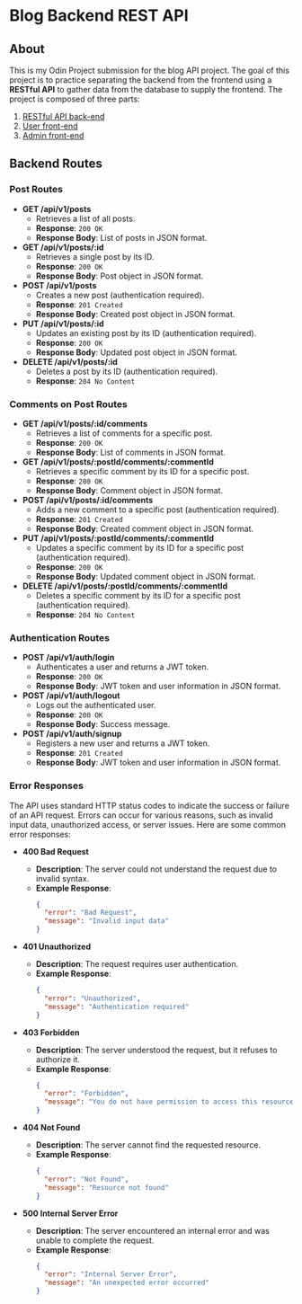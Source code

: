 # Blog Backend REST API

## About

This is my Odin Project submission for the blog API project. The goal of this project is to practice separating the backend from the frontend using a **RESTful API** to gather data from the database to supply the frontend. The project is composed of three parts:

1. [RESTful API back-end](https://github.com/Brent-the-carpenter/blog-backend)
2. [User front-end](https://github.com/Brent-the-carpenter/blog-frontend-user)
3. [Admin front-end](https://github.com/Brent-the-carpenter/blog-frontend-admin)

## Backend Routes

### Post Routes

- **GET /api/v1/posts**
  - Retrieves a list of all posts.
  - **Response**: `200 OK`
  - **Response Body**: List of posts in JSON format.
- **GET /api/v1/posts/:id**
  - Retrieves a single post by its ID.
  - **Response**: `200 OK`
  - **Response Body**: Post object in JSON format.
- **POST /api/v1/posts**
  - Creates a new post (authentication required).
  - **Response**: `201 Created`
  - **Response Body**: Created post object in JSON format.
- **PUT /api/v1/posts/:id**
  - Updates an existing post by its ID (authentication required).
  - **Response**: `200 OK`
  - **Response Body**: Updated post object in JSON format.
- **DELETE /api/v1/posts/:id**
  - Deletes a post by its ID (authentication required).
  - **Response**: `204 No Content`

### Comments on Post Routes

- **GET /api/v1/posts/:id/comments**
  - Retrieves a list of comments for a specific post.
  - **Response**: `200 OK`
  - **Response Body**: List of comments in JSON format.
- **GET /api/v1/posts/:postId/comments/:commentId**
  - Retrieves a specific comment by its ID for a specific post.
  - **Response**: `200 OK`
  - **Response Body**: Comment object in JSON format.
- **POST /api/v1/posts/:id/comments**
  - Adds a new comment to a specific post (authentication required).
  - **Response**: `201 Created`
  - **Response Body**: Created comment object in JSON format.
- **PUT /api/v1/posts/:postId/comments/:commentId**
  - Updates a specific comment by its ID for a specific post (authentication required).
  - **Response**: `200 OK`
  - **Response Body**: Updated comment object in JSON format.
- **DELETE /api/v1/posts/:postId/comments/:commentId**
  - Deletes a specific comment by its ID for a specific post (authentication required).
  - **Response**: `204 No Content`

### Authentication Routes

- **POST /api/v1/auth/login**
  - Authenticates a user and returns a JWT token.
  - **Response**: `200 OK`
  - **Response Body**: JWT token and user information in JSON format.
- **POST /api/v1/auth/logout**
  - Logs out the authenticated user.
  - **Response**: `200 OK`
  - **Response Body**: Success message.
- **POST /api/v1/auth/signup**
  - Registers a new user and returns a JWT token.
  - **Response**: `201 Created`
  - **Response Body**: JWT token and user information in JSON format.

### Error Responses

The API uses standard HTTP status codes to indicate the success or failure of an API request. Errors can occur for various reasons, such as invalid input data, unauthorized access, or server issues. Here are some common error responses:

- **400 Bad Request**

  - **Description**: The server could not understand the request due to invalid syntax.
  - **Example Response**:
    ```json
    {
      "error": "Bad Request",
      "message": "Invalid input data"
    }
    ```

- **401 Unauthorized**

  - **Description**: The request requires user authentication.
  - **Example Response**:
    ```json
    {
      "error": "Unauthorized",
      "message": "Authentication required"
    }
    ```

- **403 Forbidden**

  - **Description**: The server understood the request, but it refuses to authorize it.
  - **Example Response**:
    ```json
    {
      "error": "Forbidden",
      "message": "You do not have permission to access this resource"
    }
    ```

- **404 Not Found**

  - **Description**: The server cannot find the requested resource.
  - **Example Response**:
    ```json
    {
      "error": "Not Found",
      "message": "Resource not found"
    }
    ```

- **500 Internal Server Error**
  - **Description**: The server encountered an internal error and was unable to complete the request.
  - **Example Response**:
    ```json
    {
      "error": "Internal Server Error",
      "message": "An unexpected error occurred"
    }
    ```
